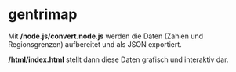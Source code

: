 gentrimap
=========

Mit **/node.js/convert.node.js** werden die Daten (Zahlen und Regionsgrenzen) aufbereitet und als JSON exportiert.

**/html/index.html** stellt dann diese Daten grafisch und interaktiv dar.
